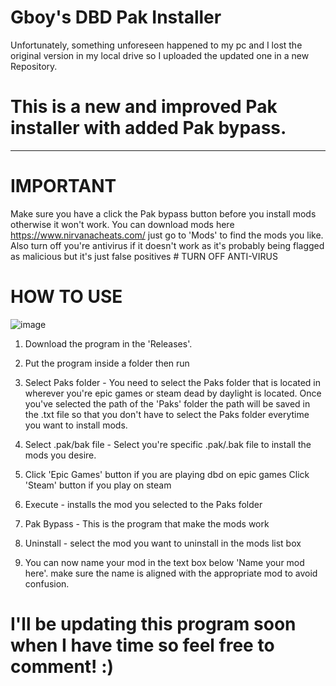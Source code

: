# Gboy's DBD Pak Installer 
Unfortunately, something unforeseen happened to my pc and I lost the original version in my local drive so I uploaded the updated one in a new Repository.
# This is a new and improved Pak installer with added Pak bypass. 
___

# IMPORTANT

Make sure you have a click the Pak bypass button before you install mods otherwise it won't work. You can download mods here https://www.nirvanacheats.com/ just go to 'Mods' to find the mods you like. Also turn off you're antivirus if it doesn't work as it's probably being flagged as malicious but it's just false positives # TURN OFF ANTI-VIRUS

# HOW TO USE
![image](https://github.com/gboy17-source/DBDPakInstallerGUI2/assets/75770900/5c45b537-fce3-410f-8565-7b3826ad2697)

1. Download the program in the 'Releases'.

2. Put the program inside a folder then run

3. Select Paks folder - You need to select the Paks folder that is located in wherever you're epic games or steam dead by daylight is located. Once you've selected the path of the 'Paks' folder the path will be saved in the .txt file so that you don't have to select the Paks folder everytime you want to install mods.

4. Select .pak/bak file - Select you're specific .pak/.bak file to install the mods you desire.

5. Click 'Epic Games' button if you are playing dbd on epic games
   Click 'Steam' button if you play on steam

6. Execute - installs the mod you selected to the Paks folder

7. Pak Bypass - This is the program that make the mods work

8. Uninstall - select the mod you want to uninstall in the mods list box

9. You can now name your mod in the text box below 'Name your mod here'. make sure the name is aligned with the appropriate mod to avoid confusion.

# I'll be updating this program soon when I have time so feel free to comment! :)
